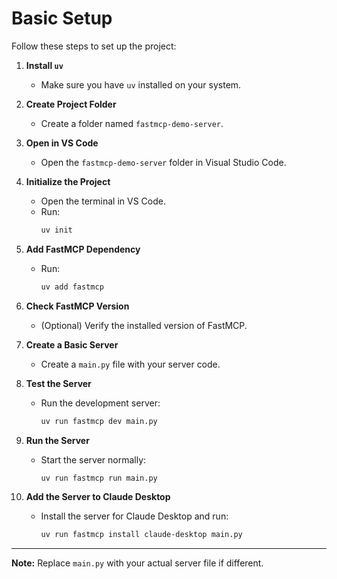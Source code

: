 # Basic Setup


Follow these steps to set up the project:

1. **Install `uv`**
    - Make sure you have `uv` installed on your system.

2. **Create Project Folder**
    - Create a folder named `fastmcp-demo-server`.

3. **Open in VS Code**
    - Open the `fastmcp-demo-server` folder in Visual Studio Code.

4. **Initialize the Project**
    - Open the terminal in VS Code.
    - Run:
      ```sh
      uv init
      ```

5. **Add FastMCP Dependency**
    - Run:
      ```sh
      uv add fastmcp
      ```

6. **Check FastMCP Version**
    - (Optional) Verify the installed version of FastMCP.

7. **Create a Basic Server**
    - Create a `main.py` file with your server code.

8. **Test the Server**
    - Run the development server:
      ```sh
      uv run fastmcp dev main.py
      ```

9. **Run the Server**
    - Start the server normally:
      ```sh
      uv run fastmcp run main.py
      ```

10. **Add the Server to Claude Desktop**
     - Install the server for Claude Desktop and run:
        ```sh
        uv run fastmcp install claude-desktop main.py
        ```
     
---

**Note:** Replace `main.py` with your actual server file if different.
